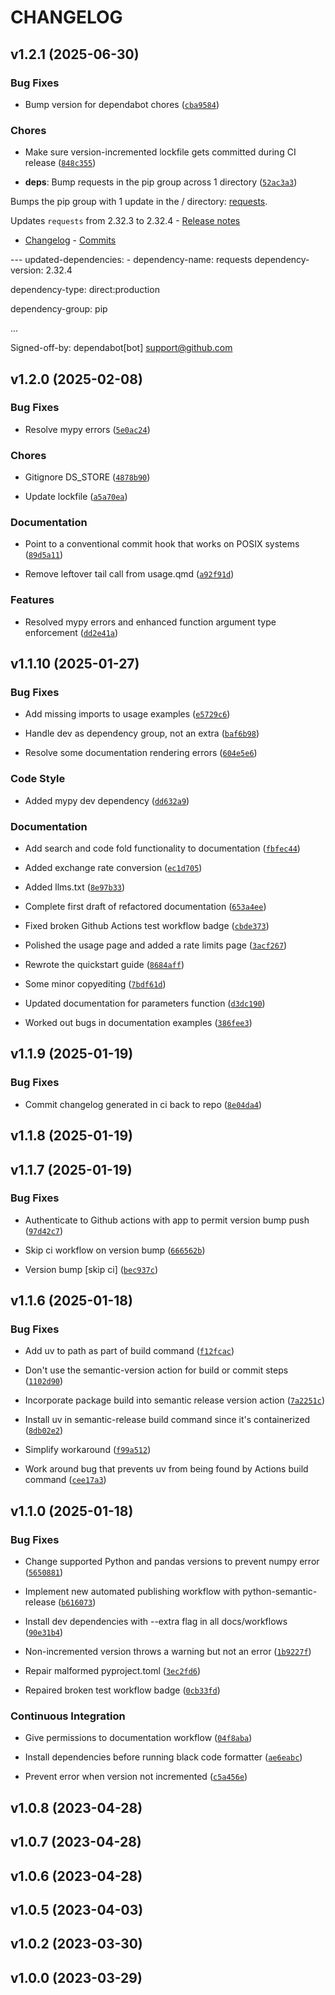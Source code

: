 # CHANGELOG


## v1.2.1 (2025-06-30)

### Bug Fixes

- Bump version for dependabot chores
  ([`cba9584`](https://github.com/Promptly-Technologies-LLC/imfp/commit/cba9584ff542ad1440b00f933453f50b0e46cfe0))

### Chores

- Make sure version-incremented lockfile gets committed during CI release
  ([`848c355`](https://github.com/Promptly-Technologies-LLC/imfp/commit/848c35583230b29c62ff32ea30bd20d5f0495a08))

- **deps**: Bump requests in the pip group across 1 directory
  ([`52ac3a3`](https://github.com/Promptly-Technologies-LLC/imfp/commit/52ac3a3187c5ceaf5ec97d8c7f15ca73cd5c4479))

Bumps the pip group with 1 update in the / directory: [requests](https://github.com/psf/requests).

Updates `requests` from 2.32.3 to 2.32.4 - [Release notes](https://github.com/psf/requests/releases)
  - [Changelog](https://github.com/psf/requests/blob/main/HISTORY.md) -
  [Commits](https://github.com/psf/requests/compare/v2.32.3...v2.32.4)

--- updated-dependencies: - dependency-name: requests dependency-version: 2.32.4

dependency-type: direct:production

dependency-group: pip

...

Signed-off-by: dependabot[bot] <support@github.com>


## v1.2.0 (2025-02-08)

### Bug Fixes

- Resolve mypy errors
  ([`5e0ac24`](https://github.com/Promptly-Technologies-LLC/imfp/commit/5e0ac24206746621a10242a5815f67ba4a67bc8c))

### Chores

- Gitignore DS_STORE
  ([`4878b90`](https://github.com/Promptly-Technologies-LLC/imfp/commit/4878b907171294ff8f81439dceb817b46a15a243))

- Update lockfile
  ([`a5a70ea`](https://github.com/Promptly-Technologies-LLC/imfp/commit/a5a70ea34774f670e8fdab4ca5b6b0dadcdea662))

### Documentation

- Point to a conventional commit hook that works on POSIX systems
  ([`89d5a11`](https://github.com/Promptly-Technologies-LLC/imfp/commit/89d5a11e274f7aab975d9902a9194edbadb95b3f))

- Remove leftover tail call from usage.qmd
  ([`a92f91d`](https://github.com/Promptly-Technologies-LLC/imfp/commit/a92f91da649da258949de94a19e14ea9c5c5132e))

### Features

- Resolved mypy errors and enhanced function argument type enforcement
  ([`dd2e41a`](https://github.com/Promptly-Technologies-LLC/imfp/commit/dd2e41aa96e8d320d52c50e60a7721941006b249))


## v1.1.10 (2025-01-27)

### Bug Fixes

- Add missing imports to usage examples
  ([`e5729c6`](https://github.com/Promptly-Technologies-LLC/imfp/commit/e5729c6a5bf8830a96b13a3d18ed6542b9b91177))

- Handle dev as dependency group, not an extra
  ([`baf6b98`](https://github.com/Promptly-Technologies-LLC/imfp/commit/baf6b9828804f0cdbb27973eeb058326140b5203))

- Resolve some documentation rendering errors
  ([`604e5e6`](https://github.com/Promptly-Technologies-LLC/imfp/commit/604e5e62e848e9b54ee0d70508037cd77bd87c97))

### Code Style

- Added mypy dev dependency
  ([`dd632a9`](https://github.com/Promptly-Technologies-LLC/imfp/commit/dd632a9bea26eca7da92122f49fca92142b37f52))

### Documentation

- Add search and code fold functionality to documentation
  ([`fbfec44`](https://github.com/Promptly-Technologies-LLC/imfp/commit/fbfec44d875e327530f3c7c1d24592fc3a449ebb))

- Added exchange rate conversion
  ([`ec1d705`](https://github.com/Promptly-Technologies-LLC/imfp/commit/ec1d705d08d2d93a351097d3beadb0093706cb13))

- Added llms.txt
  ([`8e97b33`](https://github.com/Promptly-Technologies-LLC/imfp/commit/8e97b331f0595c3bce19a38e0d1dc0f45133af88))

- Complete first draft of refactored documentation
  ([`653a4ee`](https://github.com/Promptly-Technologies-LLC/imfp/commit/653a4ee712f71cc30d635ed1c297080adedb732b))

- Fixed broken Github Actions test workflow badge
  ([`cbde373`](https://github.com/Promptly-Technologies-LLC/imfp/commit/cbde373fca9d9b1de9f421d3d9bba0f141d6bd32))

- Polished the usage page and added a rate limits page
  ([`3acf267`](https://github.com/Promptly-Technologies-LLC/imfp/commit/3acf2670ea68afdf52f972b6dcf4f078f5aeea13))

- Rewrote the quickstart guide
  ([`8684aff`](https://github.com/Promptly-Technologies-LLC/imfp/commit/8684aff05f5080b7670f0147c5356d843693c669))

- Some minor copyediting
  ([`7bdf61d`](https://github.com/Promptly-Technologies-LLC/imfp/commit/7bdf61dc4bf19dafa69a135342b7963e9c95627b))

- Updated documentation for parameters function
  ([`d3dc190`](https://github.com/Promptly-Technologies-LLC/imfp/commit/d3dc190797e1b9bc08744b8b8556b163fb43e40f))

- Worked out bugs in documentation examples
  ([`386fee3`](https://github.com/Promptly-Technologies-LLC/imfp/commit/386fee30abfa6343afd890271f00a862dcd30069))


## v1.1.9 (2025-01-19)

### Bug Fixes

- Commit changelog generated in ci back to repo
  ([`8e04da4`](https://github.com/Promptly-Technologies-LLC/imfp/commit/8e04da44b9aca422c82ceec4a5145ac1707f8669))


## v1.1.8 (2025-01-19)


## v1.1.7 (2025-01-19)

### Bug Fixes

- Authenticate to Github actions with app to permit version bump push
  ([`97d42c7`](https://github.com/Promptly-Technologies-LLC/imfp/commit/97d42c7b97530ec0443a2d4c2f223fa5c7c185e3))

- Skip ci workflow on version bump
  ([`666562b`](https://github.com/Promptly-Technologies-LLC/imfp/commit/666562bc26ddbe096f50b7f98cc214c4c9645a33))

- Version bump [skip ci]
  ([`bec937c`](https://github.com/Promptly-Technologies-LLC/imfp/commit/bec937cf741dbea14835c134122a22b4c7d4f2cf))


## v1.1.6 (2025-01-18)

### Bug Fixes

- Add uv to path as part of build command
  ([`f12fcac`](https://github.com/Promptly-Technologies-LLC/imfp/commit/f12fcac1b4a90b0d052c31772e3730db2f1bf627))

- Don't use the semantic-version action for build or commit steps
  ([`1102d90`](https://github.com/Promptly-Technologies-LLC/imfp/commit/1102d9043839c428654a38825b28f7181efcbdbc))

- Incorporate package build into semantic release version action
  ([`7a2251c`](https://github.com/Promptly-Technologies-LLC/imfp/commit/7a2251c4866bf344985e631aad13b41640ce746f))

- Install uv in semantic-release build command since it's containerized
  ([`8db02e2`](https://github.com/Promptly-Technologies-LLC/imfp/commit/8db02e25b92b7e186690081538cd0bc743a056f1))

- Simplify workaround
  ([`f99a512`](https://github.com/Promptly-Technologies-LLC/imfp/commit/f99a512e130e854244434bbd1a9f5f48199e3ec2))

- Work around bug that prevents uv from being found by Actions build command
  ([`cee17a3`](https://github.com/Promptly-Technologies-LLC/imfp/commit/cee17a3ed8d8887a53f0c988688162eaa96cebe2))


## v1.1.0 (2025-01-18)

### Bug Fixes

- Change supported Python and pandas versions to prevent numpy error
  ([`5650881`](https://github.com/Promptly-Technologies-LLC/imfp/commit/56508812a3fe58290dbe72c6022b3cec5e0c2116))

- Implement new automated publishing workflow with python-semantic-release
  ([`b616073`](https://github.com/Promptly-Technologies-LLC/imfp/commit/b6160736e1083b86837da53963b650df01f7a94d))

- Install dev dependencies with --extra flag in all docs/workflows
  ([`90e31b4`](https://github.com/Promptly-Technologies-LLC/imfp/commit/90e31b49148112acfd5e71c46966b89afa4eaf55))

- Non-incremented version throws a warning but not an error
  ([`1b9227f`](https://github.com/Promptly-Technologies-LLC/imfp/commit/1b9227fc59d906c48b47b01d6ca391567e08c03e))

- Repair malformed pyproject.toml
  ([`3ec2fd6`](https://github.com/Promptly-Technologies-LLC/imfp/commit/3ec2fd640848c28699ede5e087acbed82bf1715d))

- Repaired broken test workflow badge
  ([`0cb33fd`](https://github.com/Promptly-Technologies-LLC/imfp/commit/0cb33fd05ae8dc9491f7337e05d5d5663ce48034))

### Continuous Integration

- Give permissions to documentation workflow
  ([`04f8aba`](https://github.com/Promptly-Technologies-LLC/imfp/commit/04f8aba294340ea1a6274590f930e27f6f84fe83))

- Install dependencies before running black code formatter
  ([`ae6eabc`](https://github.com/Promptly-Technologies-LLC/imfp/commit/ae6eabc02ef9a7ee58e195e729517c55c900718a))

- Prevent error when version not incremented
  ([`c5a456e`](https://github.com/Promptly-Technologies-LLC/imfp/commit/c5a456e4cf08eaaec78f201bb7d20007fe9eb8f8))


## v1.0.8 (2023-04-28)


## v1.0.7 (2023-04-28)


## v1.0.6 (2023-04-28)


## v1.0.5 (2023-04-03)


## v1.0.2 (2023-03-30)


## v1.0.0 (2023-03-29)
